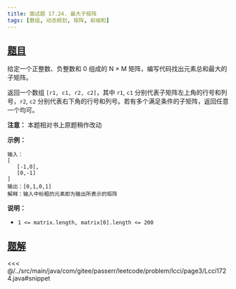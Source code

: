 ```yaml
---
title: 面试题 17.24. 最大子矩阵
tags: [数组, 动态规划, 矩阵, 前缀和]
---
```



## [题目](https://leetcode.cn/problems/max-submatrix-lcci/)
给定一个正整数、负整数和 0 组成的 N × M 矩阵，编写代码找出元素总和最大的子矩阵。

返回一个数组 `[r1, c1, r2, c2]`，其中 `r1`, `c1` 分别代表子矩阵左上角的行号和列号，`r2`, `c2` 分别代表右下角的行号和列号。若有多个满足条件的子矩阵，返回任意一个均可。

**注意：** 本题相对书上原题稍作改动

**示例：**

    输入：
    [
       [-1,0],
       [0,-1]
    ]
    输出：[0,1,0,1]
    解释：输入中标粗的元素即为输出所表示的矩阵

**说明：**

* `1 <= matrix.length, matrix[0].length <= 200`


## [题解](https://github.com/PasseRR/JavaLeetCode/blob/master/src/main/java/com/gitee/passerr/leetcode/problem/lcci/page3/Lcci1724.java)

<<< @/../src/main/java/com/gitee/passerr/leetcode/problem/lcci/page3/Lcci1724.java#snippet
